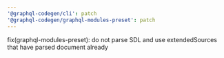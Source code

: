 ```yaml
---
'@graphql-codegen/cli': patch
'@graphql-codegen/graphql-modules-preset': patch
---
```


fix(graphql-modules-preset): do not parse SDL and use extendedSources that have parsed document already
